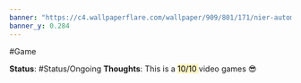 ```yaml
---
banner: "https://c4.wallpaperflare.com/wallpaper/909/801/171/nier-automata-2b-9s-a2-video-games-hd-wallpaper-preview.jpg"
banner_y: 0.284
---
```


#Game

**Status**: #Status/Ongoing
**Thoughts**: This is a <mark style="background: #FFF3A3A6;">10/10 </mark>video games 😎
